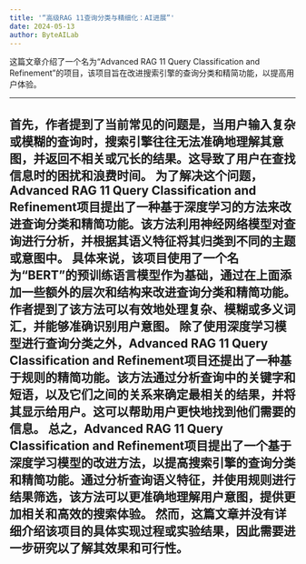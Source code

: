 ```yaml
---
title: '“高级RAG 11查询分类与精细化：AI进展”'
date: 2024-05-13
author: ByteAILab
---
```


这篇文章介绍了一个名为“Advanced RAG 11 Query Classification and Refinement”的项目，该项目旨在改进搜索引擎的查询分类和精简功能，以提高用户体验。


---
首先，作者提到了当前常见的问题是，当用户输入复杂或模糊的查询时，搜索引擎往往无法准确地理解其意图，并返回不相关或冗长的结果。这导致了用户在查找信息时的困扰和浪费时间。
为了解决这个问题，Advanced RAG 11 Query Classification and Refinement项目提出了一种基于深度学习的方法来改进查询分类和精简功能。该方法利用神经网络模型对查询进行分析，并根据其语义特征将其归类到不同的主题或意图中。
具体来说，该项目使用了一个名为“BERT”的预训练语言模型作为基础，通过在上面添加一些额外的层次和结构来改进查询分类和精简功能。作者提到了该方法可以有效地处理复杂、模糊或多义词汇，并能够准确识别用户意图。
除了使用深度学习模型进行查询分类之外，Advanced RAG 11 Query Classification and Refinement项目还提出了一种基于规则的精简功能。该方法通过分析查询中的关键字和短语，以及它们之间的关系来确定最相关的结果，并将其显示给用户。这可以帮助用户更快地找到他们需要的信息。
总之，Advanced RAG 11 Query Classification and Refinement项目提出了一个基于深度学习模型的改进方法，以提高搜索引擎的查询分类和精简功能。通过分析查询语义特征，并使用规则进行结果筛选，该方法可以更准确地理解用户意图，提供更加相关和高效的搜索体验。
然而，这篇文章并没有详细介绍该项目的具体实现过程或实验结果，因此需要进一步研究以了解其效果和可行性。
---

